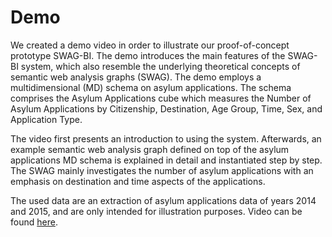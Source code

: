 # Demo

We created a demo video in order to illustrate our proof-of-concept prototype SWAG-BI.
The demo introduces the main features of the SWAG-BI system, which also resemble the underlying theoretical concepts of semantic web analysis graphs (SWAG).
The demo employs a multidimensional (MD) schema on asylum applications.
The schema comprises the Asylum Applications cube which measures the Number of Asylum Applications by Citizenship, Destination, Age Group, Time, Sex, and Application Type.

The video first presents an introduction to using the system.
Afterwards, an example semantic web analysis graph defined on top of the asylum applications MD schema is explained in detail and instantiated step by step.
The SWAG mainly investigates the number of asylum applications with an emphasis on destination and time aspects of the applications.

The used data are an extraction of asylum applications data of years 2014 and 2015, and are only intended for illustration purposes.
Video can be found [here](https://youtu.be/wlkA39TFCJY).